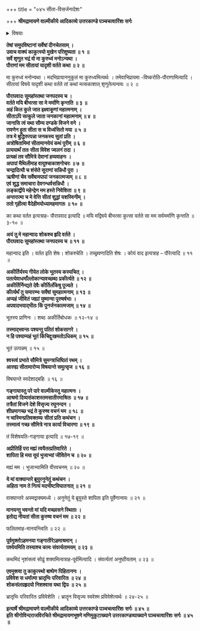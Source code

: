 +++
title = "०४५ सीता-विसर्जनादेशः"

+++
**श्रीमद्रामायणे वाल्मीकीये आदिकाव्ये उत्तरकाण्डे पञ्चचत्वारिंशः सर्गः**

<details><summary>विषयाः</summary>

रामेण भ्रातृषु सीता-विषयक-लोकापवाद-निवेदनेन  
लक्ष्मणं प्रति  
स्वं प्रति सीतायाः स्वस्य मुन्य्-आश्रम-नयन-प्रार्थना-निवेदन-पूर्वकं  
परेद्युः प्रभाते गङ्गा-तीर-स्थ--वाल्मीक्य्-आश्रम-समीपे  
सीता-विसर्जन-चोदना ॥ १ ॥
</details>

**तेषां समुपविष्टानां सर्वेषां दीनचेतसाम् ।  
उवाच वाक्यं काकुत्स्यो मुखेन परिशुष्यता ॥ १ ॥  
सर्वे शृणुत भद्रं वो मा कुरुध्वं मनोऽन्यथा ।  
पौराणां मम सीतायां यादृशी वर्तते कथा ॥ २ ॥**

मा कुरुध्वं मनोन्यथा । मदभिप्रायाननुकूलं मा कुरुध्वमित्यर्थः । तमेवाभिप्रायमा -विष्करोति-पौराणामित्यादि । सीतायां विषये यादृशी कथा वर्तते तां कथां मत्सकाशात् शृणुतेत्यन्वयः ॥ २ ॥

**पौरापवादः सुमहांस्तथा जनपदस्य च ।  
वर्तते मयि बीभत्सा सा मे मर्माणि कृन्तति ॥ ३ ॥  
अहं किल कुले जात इक्ष्वाकूणां महात्मनाम् ।  
सीताऽपि सत्कुले जाता जनकानां महात्मनाम् ॥ ४ ॥  
जानासि त्वं यथा सौम्य दण्डके विजने वने ।  
रावणेन हुता सीता स च विध्वंसितो मया ॥ ५ ॥  
तत्र मे बुद्धिरुत्पन्ना जनकस्य सुतां प्रति ।  
अत्रोषितामिमां सीतामानयेयं कथं पुरीम् ॥ ६ ॥  
प्रत्ययार्थं ततः सीता विवेश ज्वलनं तदा ।  
प्रत्यक्षं तव सौमित्रे देवानां हव्यवाहनः ।  
अपापां मैथिलीमाह वायुश्चाकाशगोचरः ॥ ७ ॥  
चन्द्रादित्यौ च शंसेते सुराणां सन्निधौ पुरा ।  
ऋषीणां चैव सर्वेषामपापां जनकात्मजाम् ॥ ८ ॥  
एवं शुद्ध समाचारा देवगन्धर्वसन्निधौ ।  
लङ्काद्वीपे महेन्द्रेण मम हस्ते निवेशिता ॥ ९ ॥  
अन्तरात्मा च मे वेत्ति सीतां शुद्धां यशस्विनीम् ।  
ततो गृहीत्वा वैदेहीमयोध्यामहमागतः ॥ १० ॥**

का कथा वर्तत इत्यत्राह- पौरापवाद इत्यादि ॥ मयि मद्विषये बीभत्सा कुत्सा वर्तते सा मम सर्वमर्माणि कृन्तति ॥ ३-१० ॥

**अयं तु मे महान्वादः शोकश्च हृदि वर्तते ।  
पौरापवादः सुमहांस्तथा जनपदस्य च ॥ ११ ॥**

महान्वाद इति । वर्तत इति शेषः। शोकश्चेति । तच्छ्रवणादिति शेषः । कोयं वाद इत्यत्राह – पौरेत्यादि ॥ ११ ॥

**अकीर्तिर्यस्य गीयेत लोके भूतस्य कस्यचित् ।  
पतत्येवाधमाँल्लोकान्यावच्छब्दः प्रकीर्त्यते ॥ १२ ॥  
अकीर्तिर्निन्द्यते देवैः कीर्तिर्लोकेषु पूज्यते ।  
कीर्त्यर्थं तु समारम्भः सर्वेषां सुमहात्मनाम् ॥ १३ ॥  
अप्यहं जीवितं जह्यां युष्मान्वा पुरुषर्षभाः ।  
अपवादभयाद्भीतः किं पुनर्जनकात्मजाम् ॥ १४ ॥**

भूतस्य प्राणिनः । शब्दः अकीर्तिबोधकः ॥ १२-१४ ॥

**तस्माद्भवन्तः पश्यन्तु पतितं शोकसागरे ।  
न हि पश्याम्यहं भूतं किंचिद्दुःखमतोऽधिकम् ॥ १५ ॥**

भूतं उत्पन्नम् ॥ १५ ॥

**श्वस्त्वं प्रभाते सौमित्रे सुमन्त्राधिष्ठितं रथम् ।  
आरुह्य सीतामारोप्य विषयान्ते समुत्सृज ॥ १६ ॥**

विषयान्ते स्वदेशाद्बहिः ॥ १६ ॥

**गङ्गायास्तु परे पारे वाल्मीकेस्तु महात्मनः ।  
आश्रमो दिव्यसंकाशस्तमसातीरमाश्रितः ॥ १७ ॥  
तत्रैतां विजने देशे विसृज्य रघुनन्दन ।  
शीघ्रमागच्छ भद्रं ते कुरुष्व वचनं मम ॥ १८ ॥  
न चास्मिन्प्रतिवक्तव्यः सीतां प्रति कथंचन ।  
तस्मात्वं गच्छ सौमित्रे नात्र कार्या विचारणा ॥ १९ ॥**

तं विशेषयति-गङ्गाया इत्यादि ॥ १७-१९ ॥

**अप्रीतिर्हि परा मह्यं त्वयैतत्प्रतिवारिते ।  
शापिता हि मया यूयं भुजाभ्यां जीवितेन च ॥ २० ॥**

मह्यं मम । भुजाभ्यामिति वीरवचनम् ॥ २० ॥

**ये मां वाक्यान्तरे ब्रूयुरनुनेतुं कथंचन ।  
अहिता नाम ते नित्यं मदभीष्टविघातनात् ॥ २१ ॥**

वाक्यान्तरे अस्मद्वाक्यमध्ये । अनुनेतुं ये ब्रूयुस्ते शापिता इति पूर्वेणान्वयः ॥ २१ ॥

**मानयन्तु भवन्तो मां यदि मच्छासने स्थिताः ।  
इतोद्य नीयतां सीता कुरुष्व वचनं मम ॥ २२ ॥**

फलितमाह-मानयन्त्विति ॥ २२ ॥

**पूर्वमुक्तोऽहमनया गङ्गातीरेऽहमाश्रमान् ।  
पश्येयमिति तस्याश्च कामः संवर्त्यतामयम् ॥ २३ ॥**

कथमिदं नृशंसत्वं सोढुं शक्यमित्यत्राह-पूर्वमित्यादि । संवर्त्यतां अनुष्ठीयताम् ॥ २३ ॥

**एवमुक्त्वा तु काकुत्स्थो बाष्पेण पिहिताननः ।  
प्रविवेश स धर्मात्मा भ्रातृभिः परिवारितः ॥ २४ ॥  
शोकसंलग्रहृदयो निशश्वास यथा द्विपः ॥ २५ ॥**

भ्रातृभिः परिवारितः प्रविवेशेति । भ्रातॄन विसृज्य स्ववेश्म प्रविवेशेत्यर्थः ॥ २४-२५ ॥

**इत्यार्षे श्रीमद्रामायणे वाल्मीकीये आदिकाव्ये उत्तरकाण्डे पञ्चचत्वारिंशः सर्गः ॥ ४५ ॥  
इति श्रीगोविन्दराजविरचिते श्रीमद्रामायणभूषणे मणिमुकुटाख्याने उत्तरकाण्डव्याख्याने पञ्चचत्वारिंशः सर्गः ॥ ४५ ॥**
